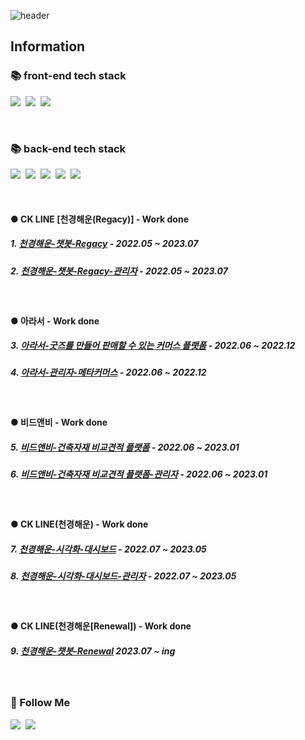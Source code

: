 ![header](https://capsule-render.vercel.app/api?type=waving&color=auto&height=300&section=header&text=front-end%20developer&fontSize=40&animation=fadeIn&fontAlignY=38&desc=KIM%20KI%20WON%20&descAlignY=51&descAlign=52)


## Information
<h3 align="left">📚 front-end tech stack</h3> 
  <p align="left">
    <img src="https://img.shields.io/badge/React-61DAFB?style=flat-square&logo=React&logoColor=white"/></a>&nbsp
    <img src="https://img.shields.io/badge/Javascript-ffb13b?style=flat-square&logo=javascript&logoColor=white"/></a>&nbsp 
    <img src="https://img.shields.io/badge/Next.js-000000?style=flat-square&logo=Next.js&logoColor=white"/></a>&nbsp 
    <!--   <img src="https://img.shields.io/badge/Node.js-339933?style=flat-square&logo=Node.js&logoColor=white"/></a>&nbsp -->
  </p>
<br>

<h3 align="left">📚 back-end tech stack</h3>
<p align="left">
  <img src="https://img.shields.io/badge/Java-007396?style=flat-square&logo=Java&logoColor=white"/></a>&nbsp
  <img src="https://img.shields.io/badge/Spring-6DB33F?style=flat-square&logo=Spring&logoColor=white"/></a>&nbsp
  <img src="https://img.shields.io/badge/SpringBoot-6DB33F?style=flat-square&logo=SpringBoot&logoColor=white"/></a>&nbsp 
  <img src="https://img.shields.io/badge/Mysql-E6B91E?style=flat-square&logo=MySql&logoColor=white"/></a>&nbsp 
  <img src="https://img.shields.io/badge/Oracle-F80000?style=flat-square&logo=Oracle&logoColor=white"/></a>&nbsp 
</p>
<br> 
 

#### ● CK LINE [천경해운(Regacy)] - Work done
  ##### 1. [천경해운-챗봇-Regacy](http://chat.ckline.com)  - 2022.05 ~ 2023.07
  ##### 2. [천경해운-챗봇-Regacy-관리자](http://chat.ckline.com/admin)  - 2022.05 ~ 2023.07
 <br>

#### ● 아라서 - Work done
  ##### 3. [아라서-굿즈를 만들어 판매할 수 있는 커머스 플랫폼](https://www.arasoh.com)  - 2022.06 ~ 2022.12
  ##### 4. [아라서-관리자-메타커머스](https://www.meta-commerce.co.kr)  - 2022.06 ~ 2022.12
 <br>

#### ● 비드앤비 - Work done
  ##### 5. [비드앤비-건축자재 비교견적 플랫폼](https://app.bidnbee.com)  - 2022.06 ~ 2023.01
  ##### 6. [비드앤비-건축자재 비교견적 플랫폼-관리자](https://app.bidnbee.com/admin)  - 2022.06 ~ 2023.01
 <br>

#### ● CK LINE(천경해운) - Work done
  ##### 7. [천경해운-시각화-대시보드](http://dashboard.ckline.com)  - 2022.07 ~ 2023.05
  ##### 8. [천경해운-시각화-대시보드-관리자](http://dashboard.ckline.com/admin)  - 2022.07 ~ 2023.05
<br>

#### ● CK LINE(천경해운[Renewal]) - Work done
  ##### 9. [천경해운-챗봇-Renewal](http://211.118.46.167)  2023.07 ~ ing
<br>

 
<h3 align="left">🌈 Follow Me</h3>
<p align="left">
  <a href="https://velog.io/@kionys"><img src="https://img.shields.io/badge/Tech%20Blog-11B48A?style=flat-square&logo=Vimeo&logoColor=white&link=https://velog.io/@"/></a>&nbsp
<!--   <a href="https://www.instagram.com/"><img src="https://img.shields.io/badge/Instagram-E4405F?style=flat-square&logo=Instagram&logoColor=white&link=https://www.instagram.com/kiwony2/"/></a>&nbsp -->
  <a href="mailto:kimkw@datahive.co.kr"><img src="https://img.shields.io/badge/Gmail-d14836?style=flat-square&logo=Gmail&logoColor=white"/></a>
</p>
